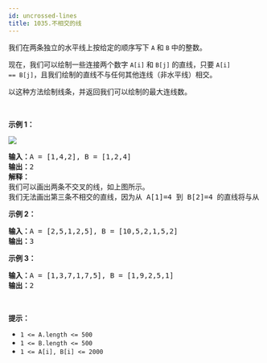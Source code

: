 ```yaml
---
id: uncrossed-lines
title: 1035.不相交的线
---
```

我们在两条独立的水平线上按给定的顺序写下 <code>A</code> 和 <code>B</code> 中的整数。

现在，我们可以绘制一些连接两个数字 <code>A[i]</code> 和 <code>B[j]</code> 的直线，只要 <code>A[i] == B[j]</code>，且我们绘制的直线不与任何其他连线（非水平线）相交。

以这种方法绘制线条，并返回我们可以绘制的最大连线数。

 

**示例 1：**

**![](https://assets.leetcode-cn.com/aliyun-lc-upload/uploads/2019/04/28/142.png)**


<pre><strong>输入：</strong>A = [1,4,2], B = [1,2,4]<br/><strong>输出：</strong>2<br/><strong>解释：<br/></strong>我们可以画出两条不交叉的线，如上图所示。<br/>我们无法画出第三条不相交的直线，因为从 A[1]=4 到 B[2]=4 的直线将与从 A[2]=2 到 B[1]=2 的直线相交。</pre>

**示例 2：**


<pre><strong>输入：</strong>A = [2,5,1,2,5], B = [10,5,2,1,5,2]<br/><strong>输出：</strong>3<br/></pre>

**示例 3：**


<pre><strong>输入：</strong>A = [1,3,7,1,7,5], B = [1,9,2,5,1]<br/><strong>输出：</strong>2</pre>

 

**提示：**

- <code>1 &lt;= A.length &lt;= 500</code>
- <code>1 &lt;= B.length &lt;= 500</code>
- <code>1 &lt;= A[i], B[i] &lt;= 2000</code>
 
